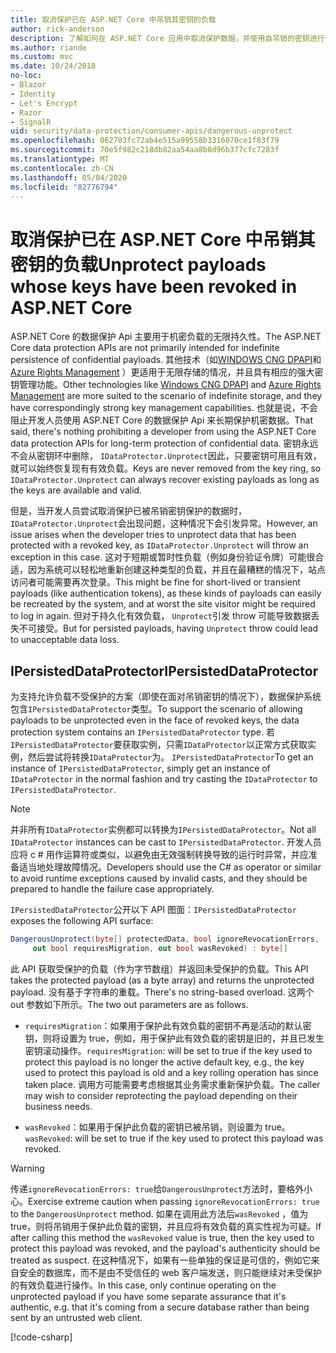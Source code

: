 ```yaml
---
title: 取消保护已在 ASP.NET Core 中吊销其密钥的负载
author: rick-anderson
description: 了解如何在 ASP.NET Core 应用中取消保护数据，并使用自吊销的密钥进行保护。
ms.author: riande
ms.custom: mvc
ms.date: 10/24/2018
no-loc:
- Blazor
- Identity
- Let's Encrypt
- Razor
- SignalR
uid: security/data-protection/consumer-apis/dangerous-unprotect
ms.openlocfilehash: 062703fc72ab4e515a99558b3316070ce1f83f79
ms.sourcegitcommit: 70e5f982c218db82aa54aa8b8d96b377cfc7283f
ms.translationtype: MT
ms.contentlocale: zh-CN
ms.lasthandoff: 05/04/2020
ms.locfileid: "82776794"
---
```

# <a name="unprotect-payloads-whose-keys-have-been-revoked-in-aspnet-core"></a><span data-ttu-id="ea44c-103">取消保护已在 ASP.NET Core 中吊销其密钥的负载</span><span class="sxs-lookup"><span data-stu-id="ea44c-103">Unprotect payloads whose keys have been revoked in ASP.NET Core</span></span>

<a name="data-protection-consumer-apis-dangerous-unprotect"></a>

<span data-ttu-id="ea44c-104">ASP.NET Core 的数据保护 Api 主要用于机密负载的无限持久性。</span><span class="sxs-lookup"><span data-stu-id="ea44c-104">The ASP.NET Core data protection APIs are not primarily intended for indefinite persistence of confidential payloads.</span></span> <span data-ttu-id="ea44c-105">其他技术（如[WINDOWS CNG DPAPI](https://msdn.microsoft.com/library/windows/desktop/hh706794%28v=vs.85%29.aspx)和[Azure Rights Management](/rights-management/) ）更适用于无限存储的情况，并且具有相应的强大密钥管理功能。</span><span class="sxs-lookup"><span data-stu-id="ea44c-105">Other technologies like [Windows CNG DPAPI](https://msdn.microsoft.com/library/windows/desktop/hh706794%28v=vs.85%29.aspx) and [Azure Rights Management](/rights-management/) are more suited to the scenario of indefinite storage, and they have correspondingly strong key management capabilities.</span></span> <span data-ttu-id="ea44c-106">也就是说，不会阻止开发人员使用 ASP.NET Core 的数据保护 Api 来长期保护机密数据。</span><span class="sxs-lookup"><span data-stu-id="ea44c-106">That said, there's nothing prohibiting a developer from using the ASP.NET Core data protection APIs for long-term protection of confidential data.</span></span> <span data-ttu-id="ea44c-107">密钥永远不会从密钥环中删除， `IDataProtector.Unprotect`因此，只要密钥可用且有效，就可以始终恢复现有有效负载。</span><span class="sxs-lookup"><span data-stu-id="ea44c-107">Keys are never removed from the key ring, so `IDataProtector.Unprotect` can always recover existing payloads as long as the keys are available and valid.</span></span>

<span data-ttu-id="ea44c-108">但是，当开发人员尝试取消保护已被吊销密钥保护的数据时， `IDataProtector.Unprotect`会出现问题，这种情况下会引发异常。</span><span class="sxs-lookup"><span data-stu-id="ea44c-108">However, an issue arises when the developer tries to unprotect data that has been protected with a revoked key, as `IDataProtector.Unprotect` will throw an exception in this case.</span></span> <span data-ttu-id="ea44c-109">这对于短期或暂时性负载（例如身份验证令牌）可能很合适，因为系统可以轻松地重新创建这种类型的负载，并且在最糟糕的情况下，站点访问者可能需要再次登录。</span><span class="sxs-lookup"><span data-stu-id="ea44c-109">This might be fine for short-lived or transient payloads (like authentication tokens), as these kinds of payloads can easily be recreated by the system, and at worst the site visitor might be required to log in again.</span></span> <span data-ttu-id="ea44c-110">但对于持久化有效负载， `Unprotect`引发 throw 可能导致数据丢失不可接受。</span><span class="sxs-lookup"><span data-stu-id="ea44c-110">But for persisted payloads, having `Unprotect` throw could lead to unacceptable data loss.</span></span>

## <a name="ipersisteddataprotector"></a><span data-ttu-id="ea44c-111">IPersistedDataProtector</span><span class="sxs-lookup"><span data-stu-id="ea44c-111">IPersistedDataProtector</span></span>

<span data-ttu-id="ea44c-112">为支持允许负载不受保护的方案（即使在面对吊销密钥的情况下），数据保护系统包含`IPersistedDataProtector`类型。</span><span class="sxs-lookup"><span data-stu-id="ea44c-112">To support the scenario of allowing payloads to be unprotected even in the face of revoked keys, the data protection system contains an `IPersistedDataProtector` type.</span></span> <span data-ttu-id="ea44c-113">若`IPersistedDataProtector`要获取实例，只需`IDataProtector`以正常方式获取实例，然后尝试将转换`IDataProtector`为。 `IPersistedDataProtector`</span><span class="sxs-lookup"><span data-stu-id="ea44c-113">To get an instance of `IPersistedDataProtector`, simply get an instance of `IDataProtector` in the normal fashion and try casting the `IDataProtector` to `IPersistedDataProtector`.</span></span>

> [!NOTE]
> <span data-ttu-id="ea44c-114">并非所有`IDataProtector`实例都可以转换为`IPersistedDataProtector`。</span><span class="sxs-lookup"><span data-stu-id="ea44c-114">Not all `IDataProtector` instances can be cast to `IPersistedDataProtector`.</span></span> <span data-ttu-id="ea44c-115">开发人员应将 c # 用作运算符或类似，以避免由无效强制转换导致的运行时异常，并应准备适当地处理故障情况。</span><span class="sxs-lookup"><span data-stu-id="ea44c-115">Developers should use the C# as operator or similar to avoid runtime exceptions caused by invalid casts, and they should be prepared to handle the failure case appropriately.</span></span>

<span data-ttu-id="ea44c-116">`IPersistedDataProtector`公开以下 API 图面：</span><span class="sxs-lookup"><span data-stu-id="ea44c-116">`IPersistedDataProtector` exposes the following API surface:</span></span>

```csharp
DangerousUnprotect(byte[] protectedData, bool ignoreRevocationErrors,
     out bool requiresMigration, out bool wasRevoked) : byte[]
```

<span data-ttu-id="ea44c-117">此 API 获取受保护的负载（作为字节数组）并返回未受保护的负载。</span><span class="sxs-lookup"><span data-stu-id="ea44c-117">This API takes the protected payload (as a byte array) and returns the unprotected payload.</span></span> <span data-ttu-id="ea44c-118">没有基于字符串的重载。</span><span class="sxs-lookup"><span data-stu-id="ea44c-118">There's no string-based overload.</span></span> <span data-ttu-id="ea44c-119">这两个 out 参数如下所示。</span><span class="sxs-lookup"><span data-stu-id="ea44c-119">The two out parameters are as follows.</span></span>

* <span data-ttu-id="ea44c-120">`requiresMigration`：如果用于保护此有效负载的密钥不再是活动的默认密钥，则将设置为 true，例如，用于保护此有效负载的密钥是旧的，并且已发生密钥滚动操作。</span><span class="sxs-lookup"><span data-stu-id="ea44c-120">`requiresMigration`: will be set to true if the key used to protect this payload is no longer the active default key, e.g., the key used to protect this payload is old and a key rolling operation has since taken place.</span></span> <span data-ttu-id="ea44c-121">调用方可能需要考虑根据其业务需求重新保护负载。</span><span class="sxs-lookup"><span data-stu-id="ea44c-121">The caller may wish to consider reprotecting the payload depending on their business needs.</span></span>

* <span data-ttu-id="ea44c-122">`wasRevoked`：如果用于保护此负载的密钥已被吊销，则设置为 true。</span><span class="sxs-lookup"><span data-stu-id="ea44c-122">`wasRevoked`: will be set to true if the key used to protect this payload was revoked.</span></span>

>[!WARNING]
> <span data-ttu-id="ea44c-123">传递`ignoreRevocationErrors: true`给`DangerousUnprotect`方法时，要格外小心。</span><span class="sxs-lookup"><span data-stu-id="ea44c-123">Exercise extreme caution when passing `ignoreRevocationErrors: true` to the `DangerousUnprotect` method.</span></span> <span data-ttu-id="ea44c-124">如果在调用此方法后`wasRevoked` ，值为 true，则将吊销用于保护此负载的密钥，并且应将有效负载的真实性视为可疑。</span><span class="sxs-lookup"><span data-stu-id="ea44c-124">If after calling this method the `wasRevoked` value is true, then the key used to protect this payload was revoked, and the payload's authenticity should be treated as suspect.</span></span> <span data-ttu-id="ea44c-125">在这种情况下，如果有一些单独的保证是可信的，例如它来自安全的数据库，而不是由不受信任的 web 客户端发送，则只能继续对未受保护的有效负载进行操作。</span><span class="sxs-lookup"><span data-stu-id="ea44c-125">In this case, only continue operating on the unprotected payload if you have some separate assurance that it's authentic, e.g. that it's coming from a secure database rather than being sent by an untrusted web client.</span></span>

[!code-csharp[](dangerous-unprotect/samples/dangerous-unprotect.cs)]
